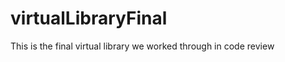 virtualLibraryFinal
===================

This is the final virtual library we worked through in code review
